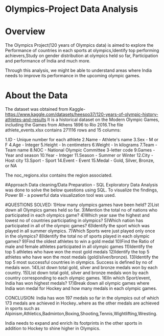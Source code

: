 # Olympics-Project Data Analysis

# Overview
The Olympics Project(120 years of Olympics data) is aimed to explore the Performance of countries in each sports at olympics,Identify top performing achievers,Study on gender distribution at olympics held so far, Participation and performance of India and much more.

Through this analysis, we might be able to understand areas where India needs to improve its performance in the upcoming olympic games. 

# About the Data
The dataset was obtained from Kaggle-https://www.kaggle.com/datasets/heesoo37/120-years-of-olympic-history-athletes-and-results
It is a historical dataset on the Modern Olympic Games, including the Games from Athens 1896 to Rio 2016.The file athlete_events.xlsx contains 271116 rows and 15 columns:

1.ID - Unique number for each athlete
2.Name - Athlete's name
3.Sex - M or F
4.Age - Integer
5.Height - In centimeters
6.Weight - In kilograms
7.Team - Team name
8.NOC - National Olympic Committee 3-letter code
9.Games - Year and season
10.Year - Integer
11.Season - Summer or Winter
12.City - Host city
13.Sport - Sport
14.Event - Event
15.Medal - Gold, Silver, Bronze, or NA

The noc_regions.xlsx contains the region associated.

#Approach
Data cleaning/Data Preparation - SQL
Exploratory Data Analysis was done to solve the below questions using SQL.
To visualize the findings, Power BI - a powerful data visualization tool was used.

#QUESTIONS SOLVED:
1)How many olympics games have been held?
2)List down all Olympics games held so far.
3)Mention the total no of nations who participated in each olympics game?
4)Which year saw the highest and lowest no of countries participating in olympics?
5)Which nation has participated in all of the olympic games?
6)Identify the sport which was played in all summer olympics.
7)Which Sports were just played only once in the olympics?
8)Identify the total no of sports played in each olympic games?
9)Find the oldest athletes to win a gold medal
10)Find the Ratio of male and female athletes participated in all olympic games
11)Identify the top 5 athletes who have won the most gold medals
12)Identify the top 5 athletes who have won the most medals (gold/silver/bronze).
13)Identify the top 5 most successful countries in olympics. Success is defined by no of medals won.
14)List down total gold, silver and bronze medals won by each country.
15)List down total gold, silver and bronze medals won by each country corresponding to each olympic games.
16)In which Sport/event, India has won highest medals?
17)Break down all olympic games where India won medal for Hockey and how many medals in each olympic games.

CONCLUSION:
India has won 197 medals so far in the olympics out of which 173 medals are achieved in Hockey..where as the other medals are achieved in sports such as Alpinism,Athletics,Badminton,Boxing,Shooting,Tennis,Wightlifting,Wresting.

India needs to expand and enrich its footprints in the other sports in addition to Hockey to shine higher in Olympics.
